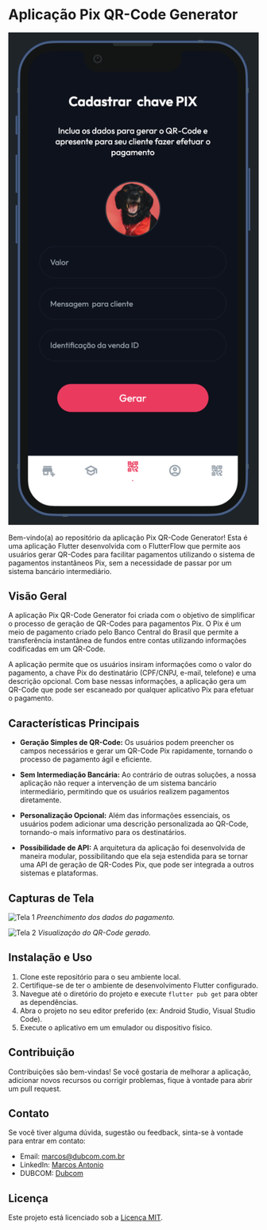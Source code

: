 # Aplicação Pix QR-Code Generator

![Pix QR-Code Generator](https://github.com/dubcom/PIXFlutter/blob/flutterflow/assets/images/image.png)

Bem-vindo(a) ao repositório da aplicação Pix QR-Code Generator! Esta é uma aplicação Flutter desenvolvida com o FlutterFlow que permite aos usuários gerar QR-Codes para facilitar pagamentos utilizando o sistema de pagamentos instantâneos Pix, sem a necessidade de passar por um sistema bancário intermediário.

## Visão Geral

A aplicação Pix QR-Code Generator foi criada com o objetivo de simplificar o processo de geração de QR-Codes para pagamentos Pix. O Pix é um meio de pagamento criado pelo Banco Central do Brasil que permite a transferência instantânea de fundos entre contas utilizando informações codificadas em um QR-Code.

A aplicação permite que os usuários insiram informações como o valor do pagamento, a chave Pix do destinatário (CPF/CNPJ, e-mail, telefone) e uma descrição opcional. Com base nessas informações, a aplicação gera um QR-Code que pode ser escaneado por qualquer aplicativo Pix para efetuar o pagamento.

## Características Principais

- **Geração Simples de QR-Code:** Os usuários podem preencher os campos necessários e gerar um QR-Code Pix rapidamente, tornando o processo de pagamento ágil e eficiente.

- **Sem Intermediação Bancária:** Ao contrário de outras soluções, a nossa aplicação não requer a intervenção de um sistema bancário intermediário, permitindo que os usuários realizem pagamentos diretamente.

- **Personalização Opcional:** Além das informações essenciais, os usuários podem adicionar uma descrição personalizada ao QR-Code, tornando-o mais informativo para os destinatários.

- **Possibilidade de API:** A arquitetura da aplicação foi desenvolvida de maneira modular, possibilitando que ela seja estendida para se tornar uma API de geração de QR-Codes Pix, que pode ser integrada a outros sistemas e plataformas.

## Capturas de Tela

![Tela 1](captura_tela_1.png)
*Preenchimento dos dados do pagamento.*

![Tela 2](captura_tela_2.png)
*Visualização do QR-Code gerado.*

## Instalação e Uso

1. Clone este repositório para o seu ambiente local.
2. Certifique-se de ter o ambiente de desenvolvimento Flutter configurado.
3. Navegue até o diretório do projeto e execute `flutter pub get` para obter as dependências.
4. Abra o projeto no seu editor preferido (ex: Android Studio, Visual Studio Code).
5. Execute o aplicativo em um emulador ou dispositivo físico.

## Contribuição

Contribuições são bem-vindas! Se você gostaria de melhorar a aplicação, adicionar novos recursos ou corrigir problemas, fique à vontade para abrir um pull request.

## Contato

Se você tiver alguma dúvida, sugestão ou feedback, sinta-se à vontade para entrar em contato:

- Email: marcos@dubcom.com.br
- LinkedIn: [Marcos Antonio](https://www.linkedin.com/in/compromitto/)
- DUBCOM: [Dubcom](https://www.dubcom.com.br/)

## Licença

Este projeto está licenciado sob a [Licença MIT](LICENSE).
